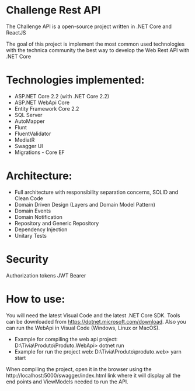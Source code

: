 # Challenge Rest API
The Challenge API is a open-source project written in .NET Core and ReactJS

The goal of this project is implement the most common used technologies with the technica community the best way to develop the Web Rest API with .NET Core

# Technologies implemented:
* ASP.NET Core 2.2 (with .NET Core 2.2)
* ASP.NET WebApi Core
* Entity Framework Core 2.2
* SQL Server
* AutoMapper
* Flunt
* FluentValidator
* MediatR
* Swagger UI
* Migrations - Core EF

# Architecture:
* Full architecture with responsibility separation concerns, SOLID and Clean Code
* Domain Driven Design (Layers and Domain Model Pattern)
* Domain Events
* Domain Notification
* Repository and Generic Repository
* Dependency Injection
* Unitary Tests

# Security
Authorization tokens JWT Bearer

# How to use:
You will need the latest Visual Code and the latest .NET Core SDK. Tools can be downloaded from https://dotnet.microsoft.com/download. Also you can run the WebApi in Visual Code (Windows, Linux or MacOS).

- Example for compiling the web api project: D:\Tivia\Produto\Produto.WebApi> dotnet run
- Example for run the project web: D:\Tivia\Produto\produto.web> yarn start

When compiling the project, open it in the browser using the http://localhost:5000/swagger/index.html link where it will display all the end points and ViewModels needed to run the API.
